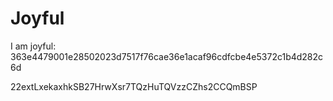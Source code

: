 # Joyful

I am joyful: 363e4479001e28502023d7517f76cae36e1acaf96cdfcbe4e5372c1b4d282c6d


22extLxekaxhkSB27HrwXsr7TQzHuTQVzzCZhs2CCQmBSP